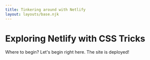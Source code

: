```yaml
---
title: Tinkering around with Netlify
layout: layouts/base.njk
---
```


# Exploring Netlify with CSS Tricks

Where to begin? Let's begin right here. The site is deployed!
